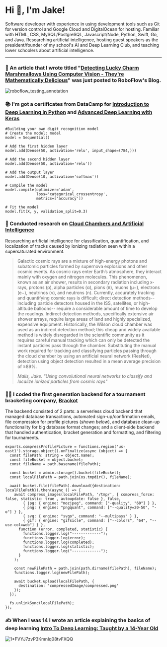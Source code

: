 # Hi 👋, I'm Jake!

Software developer with experience in using development tools such as Git for version control and Google Cloud and DigitalOcean for hosting. Familiar with HTML, CSS, MySQL/PostgreSQL, Javascript/Node, Python, Swift, Go, and Java. Researching artificial intelligence, hosting guest speakers as the president/founder of my school's AI and Deep Learning Club, and teaching lower schoolers about artificial intelligence.

<hr/>

### 🤖 An article that I wrote titled "[Detecting Lucky Charm Marshmallows Using Computer Vision - They're Mathematically Delicious](https://blog.roboflow.com/object-detection-food-manufacturing/)" was just posted to RoboFlow's Blog.

![roboflow_testing_annotation](https://user-images.githubusercontent.com/18268912/172263869-8583168a-8fd3-49df-b9cb-a8271d14c88f.jpg)

### 📚 I'm got a certificates from DataCamp for [Introduction to Deep Learning in Python](https://www.datacamp.com/courses/introduction-to-deep-learning-in-python) and [Advanced Deep Learning with Keras](https://www.datacamp.com/courses/advanced-deep-learning-with-keras)
```
#Building your own digit recognition model
# Create the model: model
model = Sequential()

# Add the first hidden layer
model.add(Dense(50, activation='relu', input_shape=(784,)))

# Add the second hidden layer
model.add(Dense(50, activation='relu'))

# Add the output layer
model.add(Dense(10, activation='softmax'))

# Compile the model
model.compile(optimizer='adam',
              loss='categorical_crossentropy',
              metrics=['accuracy'])

# Fit the model
model.fit(X, y, validation_split=0.3)
```

### 🔭 Conducted research on [Cloud Chambers and Artificial Intelligence](https://github.com/JakeMalis/Cloud-Chamber)
Researching artificial intelligence for classification, quantification, and localization of tracks caused by ionizing radiation seen within a supersaturated environment.

> Galactic cosmic rays are a mixture of high-energy photons and subatomic particles formed by supernova explosions and other cosmic events. As cosmic rays enter Earth’s atmosphere, they interact mainly with oxygen and nitrogen molecules. This phenomenon, known as an air shower, results in secondary radiation including x-rays, protons (p), alpha particles (α), pions (π), muons (μ−), electrons (e−), neutrinos (ν), and neutrons (n). Currently, accurately tracking and quantifying cosmic rays is difficult; direct detection methods--including particle detectors housed in the ISS, satellites, or high-altitude balloons-- require a considerable amount of time to develop the readings. Indirect detection methods, specifically extensive air shower arrays, require large areas of land and highly specialized, expensive equipment. Historically, the Wilson cloud chamber was used as an indirect detection method; this cheap and widely available method is widely disregarded in the scientific community as it requires careful manual tracking which can only be detected the instant particles pass through the chamber. Substituting the manual work required for tracking and classifying particles passing through the cloud chamber by using an artificial neural network (ResNet), detection using object detection resulted in a mean average precision of ≥89%.
> 
> _Malis, Jake. "Using convolutional neural networks to classify and localize ionized particles from cosmic rays"_

### 🧑‍💻 I coded the first generation backend for a tournament bracketing company, [Brackot](https://www.brackot.com)

The backend consisted of 2 parts: a serverless cloud backend that managed database transactions, automated sign-up/confirmation emails, file compression for profile pictures (*shown below*), and database clean-up functionality for big database format changes; and a client-side backend that handled authentication, bracket generation and formatting, and filtering for tournaments.

```
exports.compressProfilePicture = functions.region('us-east1').storage.object().onFinalize(async (object) => {
  const filePath: string = object.name!;
  const fileBucket = object.bucket;
  const fileName = path.basename(filePath);

  const bucket = admin.storage().bucket(fileBucket);
  const localFilePath = path.join(os.tmpdir(), fileName);

  await bucket.file(filePath).download({destination: localFilePath}).then(async () => {
    await compress_images(localFilePath, '/tmp/', { compress_force: false, statistic: true , autoupdate: false }, false,
        { jpg: { engine: "mozjpeg", command: ["-quality", "60"] } },
        { png: { engine: "pngquant", command: ["--quality=20-50", "-o"] } },
        { svg: { engine: "svgo", command: "--multipass" } },
        { gif: { engine: "gifsicle", command: ["--colors", "64", "--use-col=web"] } },
      function (error, completed, statistic) {
        functions.logger.log("-------------");
        functions.logger.log(error);
        functions.logger.log(completed);
        functions.logger.log(statistic);
        functions.logger.log("-------------");
      }
    );

    const newFilePath = path.join(path.dirname(filePath), fileName);
    functions.logger.log(newFilePath);

    await bucket.upload(localFilePath, {
      destination: 'compressedImage/compressed.png'
    });
  });

  fs.unlinkSync(localFilePath);
});
```

### ✍️ When I was 14 I wrote an article explaining the basics of deep learning [Intro To Deep Learning: Taught by a 14-Year Old](https://medium.com/towards-data-science/intro-to-deep-learning-taught-by-a-14-year-old-6c49fc94d66)

![1*FVYJ7zvP3KmnIq08tvFXQQ](https://user-images.githubusercontent.com/18268912/157100572-6b17a3c6-d86d-4e47-a418-8a3f8c57a500.png)
